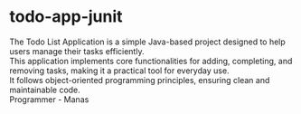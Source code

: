 # todo-app-junit
The Todo List Application is a simple Java-based project designed to help users manage their tasks efficiently.
<br>
This application implements core functionalities for adding, completing, and removing tasks, making it a practical tool for everyday use. 
<br>
It follows object-oriented programming principles, ensuring clean and maintainable code.
<br>
<h>Programmer - Manas</h>
